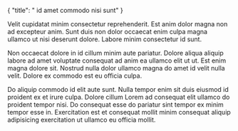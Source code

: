 {
  "title": " id amet commodo nisi sunt"
}

Velit cupidatat minim consectetur reprehenderit. Est anim dolor magna non ad excepteur anim. Sunt duis non dolor occaecat enim culpa magna ullamco ut nisi deserunt dolore. Labore minim consectetur id sunt.

Non occaecat dolore in id cillum minim aute pariatur. Dolore aliqua aliquip labore ad amet voluptate consequat ad anim ea ullamco elit ut ut. Est enim magna dolore sit. Nostrud nulla dolor ullamco magna do amet id velit nulla velit. Dolore ex commodo est eu officia culpa.

Do aliquip commodo id elit aute sunt. Nulla tempor enim sit duis eiusmod id proident ex et irure culpa. Dolore cillum Lorem ad consequat elit ullamco do proident tempor nisi. Do consequat esse do pariatur sint tempor ex minim tempor esse in. Exercitation est et consequat mollit minim consequat aliquip adipisicing exercitation ut ullamco eu officia mollit.